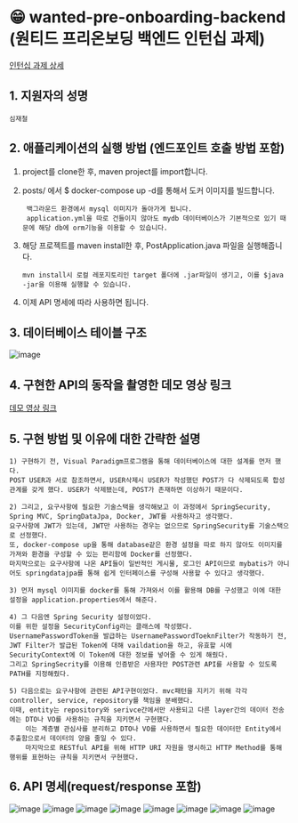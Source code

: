 # 😁 wanted-pre-onboarding-backend <br> (원티드 프리온보딩 백엔드 인턴십 과제)


[인턴십 과제 상세](https://github.com/lordmyshepherd-edu/wanted-pre-onboardung-backend-selection-assignment)

## 1. 지원자의 성명
    심재철
## 2. 애플리케이션의 실행 방법 (엔드포인트 호출 방법 포함)
1. project를 clone한 후, maven project를 import합니다.

2. posts/ 에서 $ docker-compose up -d를 통해서 도커 이미지를 빌드합니다. 

		백그라운드 환경에서 mysql 이미지가 돌아가게 됩니다.
		application.yml을 따로 건들이지 않아도 mydb 데이터베이스가 기본적으로 있기 때문에 해당 db에 orm기능을 이용할 수 있습니다.
 
3. 해당 프로젝트를 maven install한 후, PostApplication.java 파일을 실행해줍니다.

       mvn install시 로컬 레포지토리인 target 폴더에 .jar파일이 생기고, 이를 $java -jar을 이용해 실행할 수 있습니다.

5. 이제 API 명세에 따라 사용하면 됩니다.
## 3. 데이터베이스 테이블 구조
![image](https://github.com/wocjf0513/wanted-pre-onboarding-backend/assets/59725406/1482e18e-752e-4192-bc3f-b3cb98ed6f40)


## 4. 구현한 API의 동작을 촬영한 데모 영상 링크
[데모 영상 링크](https://blog.naver.com/wocjf0513/223181579318)
## 5. 구현 방법 및 이유에 대한 간략한 설명
	1) 구현하기 전, Visual Paradigm프로그램을 통해 데이터베이스에 대한 설계를 먼저 했다. 
 	POST USER과 서로 참조하면서, USER삭제시 USER가 작성했던 POST가 다 삭제되도록 합성관계를 갖게 했다. USER가 삭제됐는데, POST가 존재하면 이상하기 때문이다.
  
 	2) 그리고, 요구사항에 필요한 기술스택을 생각해보고 이 과정에서 SpringSecurity, Spring MVC, SpringDataJpa, Docker, JWT를 사용하자고 생각했다. 
  	요구사항에 JWT가 있는데, JWT만 사용하는 경우는 없으므로 SpringSecurity를 기술스택으로 선정했다. 
   	또, docker-compose up을 통해 database같은 환경 설정을 따로 하지 않아도 이미지를 가져와 환경을 구성할 수 있는 편리함에 Docker를 선정했다. 
  	마지막으로는 요구사항에 나온 API들이 일반적인 게시물, 로그인 API이므로 mybatis가 아니어도 springdatajpa를 통해 쉽게 인터페이스를 구성해 사용할 수 있다고 생각했다.
   
	3) 먼저 mysql 이미지를 docker를 통해 가져와서 이를 활용해 DB를 구성했고 이에 대한 설정을 application.properties에서 해준다. 
 	
  	4) 그 다음엔 Spring Security 설정이었다. 
	이를 위한 설정을 SecurityConfig라는 클래스에 작성했다. 
 	UsernamePasswordToken을 발급하는 UsernamePasswordToeknFilter가 작동하기 전, JWT Filter가 발급된 Token에 대해 vaildation을 하고, 유효할 시에 SecurityContext에 이 Token에 대한 정보를 넣어줄 수 있게 해줬다. 
  	그리고 SpringSecrity를 이용해 인증받은 사용자만 POST관련 API를 사용할 수 있도록 PATH를 지정해줬다.
 	
  	5) 다음으로는 요구사항에 관련된 API구현이었다. mvc패턴을 지키기 위해 각각 controller, service, repository를 책임을 분배했다. 
   	이때, entity는 repository와 serivce간에서만 사용되고 다른 layer간의 데이터 전송에는 DTO나 VO를 사용하는 규칙을 지키면서 구현했다. 
    	이는 계층별 관심사를 분리하고 DTO나 VO를 사용하면서 필요한 데이터만 Entity에서 추출함으로서 데이터의 양을 줄일 수 있다. 
     	마지막으로 RESTful API를 위해 HTTP URI 자원을 명시하고 HTTP Method를 통해 행위를 표현하는 규칙을 지키면서 구현했다.
   
## 6. API 명세(request/response 포함)
![image](https://github.com/wocjf0513/wanted-pre-onboarding-backend/assets/59725406/7173aa40-27a1-48d6-aec4-0e5b869e93e7)
![image](https://github.com/wocjf0513/wanted-pre-onboarding-backend/assets/59725406/628c9897-4900-4063-af9e-18a462e26aef)
![image](https://github.com/wocjf0513/wanted-pre-onboarding-backend/assets/59725406/e6f9d8ed-5a0e-4e3b-a469-8526c0bf2d57)
![image](https://github.com/wocjf0513/wanted-pre-onboarding-backend/assets/59725406/d8db8d80-54b9-4df0-ba26-f6f5a55f0545)
![image](https://github.com/wocjf0513/wanted-pre-onboarding-backend/assets/59725406/d2e3b1df-b1d5-4280-a31d-8ec1f808cb2b)
![image](https://github.com/wocjf0513/wanted-pre-onboarding-backend/assets/59725406/babd7653-3843-4129-8c57-143f6d08d03f)
![image](https://github.com/wocjf0513/wanted-pre-onboarding-backend/assets/59725406/9a24e0fc-e393-4660-9f48-3816f49a6618)
![image](https://github.com/wocjf0513/wanted-pre-onboarding-backend/assets/59725406/8487b488-f85e-44a4-b84b-d22439de6858)



